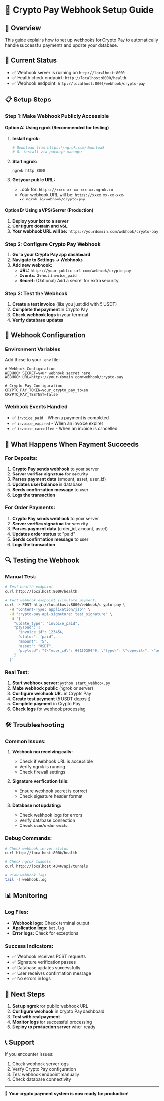 # 🔗 Crypto Pay Webhook Setup Guide

## 🎯 **Overview**
This guide explains how to set up webhooks for Crypto Pay to automatically handle successful payments and update your database.

## 🚀 **Current Status**
- ✅ Webhook server is running on `http://localhost:8000`
- ✅ Health check endpoint: `http://localhost:8000/health`
- ✅ Webhook endpoint: `http://localhost:8000/webhook/crypto-pay`

## 📋 **Setup Steps**

### **Step 1: Make Webhook Publicly Accessible**

#### **Option A: Using ngrok (Recommended for testing)**

1. **Install ngrok:**
   ```bash
   # Download from https://ngrok.com/download
   # Or install via package manager
   ```

2. **Start ngrok:**
   ```bash
   ngrok http 8000
   ```

3. **Get your public URL:**
   - Look for: `https://xxxx-xx-xx-xxx-xx.ngrok.io`
   - Your webhook URL will be: `https://xxxx-xx-xx-xxx-xx.ngrok.io/webhook/crypto-pay`

#### **Option B: Using a VPS/Server (Production)**

1. **Deploy your bot to a server**
2. **Configure domain and SSL**
3. **Your webhook URL will be:** `https://yourdomain.com/webhook/crypto-pay`

### **Step 2: Configure Crypto Pay Webhook**

1. **Go to your Crypto Pay app dashboard**
2. **Navigate to Settings → Webhooks**
3. **Add new webhook:**
   - **URL:** `https://your-public-url.com/webhook/crypto-pay`
   - **Events:** Select `invoice_paid`
   - **Secret:** (Optional) Add a secret for extra security

### **Step 3: Test the Webhook**

1. **Create a test invoice** (like you just did with 5 USDT)
2. **Complete the payment** in Crypto Pay
3. **Check webhook logs** in your terminal
4. **Verify database updates**

## 🔧 **Webhook Configuration**

### **Environment Variables**
Add these to your `.env` file:

```env
# Webhook Configuration
WEBHOOK_SECRET=your_webhook_secret_here
WEBHOOK_URL=https://your-domain.com/webhook/crypto-pay

# Crypto Pay Configuration
CRYPTO_PAY_TOKEN=your_crypto_pay_token
CRYPTO_PAY_TESTNET=false
```

### **Webhook Events Handled**
- ✅ `invoice_paid` - When a payment is completed
- ✅ `invoice_expired` - When an invoice expires
- ✅ `invoice_cancelled` - When an invoice is cancelled

## 🎯 **What Happens When Payment Succeeds**

### **For Deposits:**
1. **Crypto Pay sends webhook** to your server
2. **Server verifies signature** for security
3. **Parses payment data** (amount, asset, user_id)
4. **Updates user balance** in database
5. **Sends confirmation message** to user
6. **Logs the transaction**

### **For Order Payments:**
1. **Crypto Pay sends webhook** to your server
2. **Server verifies signature** for security
3. **Parses payment data** (order_id, amount, asset)
4. **Updates order status** to "paid"
5. **Sends confirmation message** to user
6. **Logs the transaction**

## 🔍 **Testing the Webhook**

### **Manual Test:**
```bash
# Test health endpoint
curl http://localhost:8000/health

# Test webhook endpoint (simulate payment)
curl -X POST http://localhost:8000/webhook/crypto-pay \
  -H "Content-Type: application/json" \
  -H "crypto-pay-api-signature: test_signature" \
  -d '{
    "update_type": "invoice_paid",
    "payload": {
      "invoice_id": 123456,
      "status": "paid",
      "amount": "5",
      "asset": "USDT",
      "payload": "{\"user_id\": 6616925646, \"type\": \"deposit\", \"amount\": \"5.0\", \"asset\": \"USDT\"}"
    }
  }'
```

### **Real Test:**
1. **Start webhook server:** `python start_webhook.py`
2. **Make webhook public** (ngrok or server)
3. **Configure webhook URL** in Crypto Pay
4. **Create test payment** (5 USDT deposit)
5. **Complete payment** in Crypto Pay
6. **Check logs** for webhook processing

## 🛠️ **Troubleshooting**

### **Common Issues:**

1. **Webhook not receiving calls:**
   - Check if webhook URL is accessible
   - Verify ngrok is running
   - Check firewall settings

2. **Signature verification fails:**
   - Ensure webhook secret is correct
   - Check signature header format

3. **Database not updating:**
   - Check webhook logs for errors
   - Verify database connection
   - Check user/order exists

### **Debug Commands:**
```bash
# Check webhook server status
curl http://localhost:8000/health

# Check ngrok tunnels
curl http://localhost:4040/api/tunnels

# View webhook logs
tail -f webhook.log
```

## 📊 **Monitoring**

### **Log Files:**
- **Webhook logs:** Check terminal output
- **Application logs:** `bot.log`
- **Error logs:** Check for exceptions

### **Success Indicators:**
- ✅ Webhook receives POST requests
- ✅ Signature verification passes
- ✅ Database updates successfully
- ✅ User receives confirmation message
- ✅ No errors in logs

## 🚀 **Next Steps**

1. **Set up ngrok** for public webhook URL
2. **Configure webhook** in Crypto Pay dashboard
3. **Test with real payment**
4. **Monitor logs** for successful processing
5. **Deploy to production server** when ready

## 📞 **Support**

If you encounter issues:
1. Check webhook server logs
2. Verify Crypto Pay configuration
3. Test webhook endpoint manually
4. Check database connectivity

---

**🎉 Your crypto payment system is now ready for production!**


